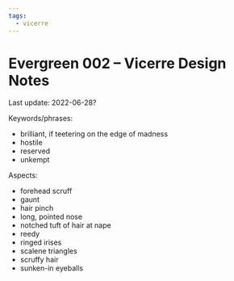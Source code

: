 ```yaml
---
tags:
  - vicerre
---
```


# Evergreen 002 – Vicerre Design Notes

Last update: 2022-06-28?

Keywords/phrases:

- brilliant, if teetering on the edge of madness
- hostile
- reserved
- unkempt

Aspects:

- forehead scruff
- gaunt
- hair pinch
- long, pointed nose
- notched tuft of hair at nape
- reedy
- ringed irises
- scalene triangles
- scruffy hair
- sunken-in eyeballs
